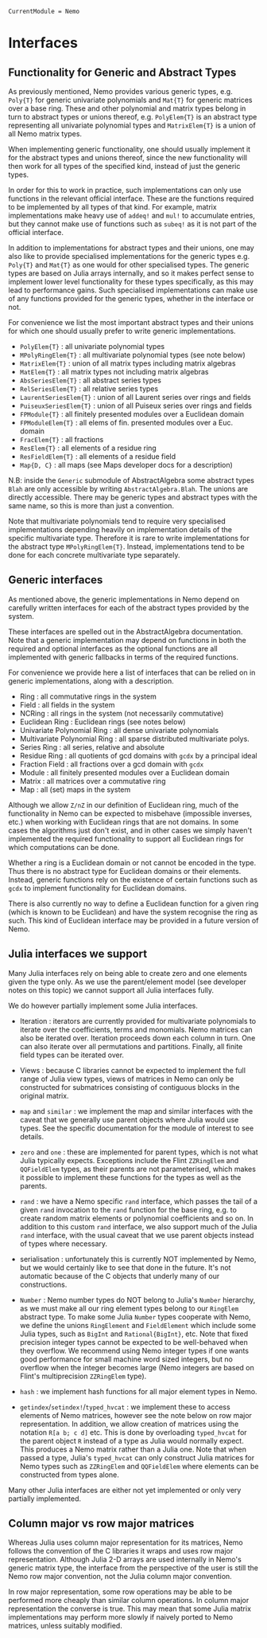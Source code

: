 ```@meta
CurrentModule = Nemo
```

# Interfaces

## Functionality for Generic and Abstract Types

As previously mentioned, Nemo provides various generic types, e.g. `Poly{T}`
for generic univariate polynomials and `Mat{T}` for generic matrices over a
base ring. These and other polynomial and matrix types belong in turn to
abstract types or unions thereof, e.g. `PolyElem{T}` is an abstract type
representing all univariate polynomial types and `MatrixElem{T}` is a union
of all Nemo matrix types.

When implementing generic functionality, one should usually implement it for
the abstract types and unions thereof, since the new functionality will then
work for all types of the specified kind, instead of just the generic types.

In order for this to work in practice, such implementations can only use
functions in the relevant official interface. These are the functions required
to be implemented by all types of that kind. For example, matrix
implementations make heavy use of `addeq!` and `mul!` to accumulate entries, but
they cannot make use of functions such as `subeq!` as it is not part of the
official interface.

In addition to implementations for abstract types and their unions, one may
also like to provide specialised implementations for the generic types
e.g. `Poly{T}` and `Mat{T}` as one would for other specialised types. The
generic types are based on Julia arrays internally, and so it makes perfect
sense to implement lower level functionality for these types specifically, as
this may lead to performance gains. Such specialised implementations can make
use of any functions provided for the generic types, whether in the interface
or not.

For convenience we list the most important abstract types and their unions
for which one should usually prefer to write generic implementations.

* `PolyElem{T}` : all univariate polynomial types
* `MPolyRingElem{T}` : all multivariate polynomial types (see note below)
* `MatrixElem{T}` : union of all matrix types including matrix algebras
* `MatElem{T}` : all matrix types not including matrix algebras
* `AbsSeriesElem{T}` : all abstract series types
* `RelSeriesElem{T}` : all relative series types
* `LaurentSeriesElem{T}` : union of all Laurent series over rings and fields
* `PuiseuxSeriesElem{T}` : union of all Puiseux series over rings and fields
* `FPModule{T}` : all finitely presented modules over a Euclidean domain
* `FPModuleElem{T}` : all elems of fin. presented modules over a Euc. domain
* `FracElem{T}` : all fractions
* `ResElem{T}` : all elements of a residue ring
* `ResFieldElem{T}` : all elements of a residue field
* `Map{D, C}` : all maps (see Maps developer docs for a description)

N.B: inside the `Generic` submodule of AbstractAlgebra some abstract types
`Blah` are only accessible by writing `AbstractAlgebra.Blah`. The unions are
directly accessible. There may be generic types and abstract types with the
same name, so this is more than just a convention.

Note that multivariate polynomials tend to require very specialised
implementations depending heavily on implementation details of the specific
multivariate type. Therefore it is rare to write implementations for the
abstract type `MPolyRingElem{T}`. Instead, implementations tend to be done for each
concrete multivariate type separately.

## Generic interfaces

As mentioned above, the generic implementations in Nemo depend on carefully
written interfaces for each of the abstract types provided by the system.

These interfaces are spelled out in the AbstractAlgebra documentation. Note
that a generic implementation may depend on functions in both the required and
optional interfaces as the optional functions are all implemented with generic
fallbacks in terms of the required functions.

For convenience we provide here a list of interfaces that can be relied on in
generic implementations, along with a description.

* Ring : all commutative rings in the system
* Field : all fields in the system
* NCRing : all rings in the system (not necessarily commutative)
* Euclidean Ring : Euclidean rings (see notes below)
* Univariate Polynomial Ring : all dense univariate polynomials
* Multivariate Polynomial Ring : all sparse distributed multivariate polys.
* Series Ring : all series, relative and absolute
* Residue Ring : all quotients of gcd domains with `gcdx` by a principal ideal
* Fraction Field : all fractions over a gcd domain with `gcdx`
* Module : all finitely presented modules over a Euclidean domain
* Matrix : all matrices over a commutative ring
* Map : all (set) maps in the system

Although we allow `Z/nZ` in our definition of Euclidean ring, much of the
functionality in Nemo can be expected to misbehave (impossible inverses, etc.)
when working with Euclidean rings that are not domains. In some cases the
algorithms just don't exist, and in other cases we simply haven't implemented
the required functionality to support all Euclidean rings for which
computations can be done.

Whether a ring is a Euclidean domain or not cannot be encoded in the type. Thus
there is no abstract type for Euclidean domains or their elements. Instead,
generic functions rely on the existence of certain functions such as `gcdx` to
implement functionality for Euclidean domains.

There is also currently no way to define a Euclidean function for a given ring
(which is known to be Euclidean) and have the system recognise the ring as
such. This kind of Euclidean interface may be provided in a future version of
Nemo.


## Julia interfaces we support

Many Julia interfaces rely on being able to create zero and one elements given
the type only. As we use the parent/element model (see developer notes on this
topic) we cannot support all Julia interfaces fully.

We do however partially implement some Julia interfaces.

* Iteration : iterators are currently provided for multivariate polynomials to
  iterate over the coefficients, terms and monomials. Nemo matrices can also be
  iterated over. Iteration proceeds down each column in turn. One can also
  iterate over all permutations and partitions. Finally, all finite field types
  can be iterated over.

* Views : because C libraries cannot be expected to implement the full range
  of Julia view types, views of matrices in Nemo can only be constructed for
  submatrices consisting of contiguous blocks in the original matrix.

* `map` and `similar` : we implement the map and similar interfaces with the
  caveat that we generally use parent objects where Julia would use types. See
  the specific documentation for the module of interest to see details.

* `zero` and `one` : these are implemented for parent types, which is not what
  Julia typically expects. Exceptions include the Flint `ZZRingElem` and `QQFieldElem` types,
  as their parents are not parameterised, which makes it possible to implement
  these functions for the types as well as the parents.

* `rand` : we have a Nemo specific `rand` interface, which passes the tail of
  a given `rand` invocation to the `rand` function for the base ring, e.g. to
  create random matrix elements or polynomial coefficients and so on. In addition
  to this custom `rand` interface, we also support much of the Julia `rand`
  interface, with the usual caveat that we use parent objects instead of types
  where necessary.

* serialisation : unfortunately this is currently NOT implemented by Nemo, but
  we would certainly like to see that done in the future. It's not automatic
  because of the C objects that underly many of our constructions.

* `Number` : Nemo number types do NOT belong to Julia's `Number` hierarchy, as
  we must make all our ring element types belong to our `RingElem` abstract
  type. To make some Julia `Number` types cooperate with Nemo, we define the
  unions `RingElement` and `FieldElement` which include some Julia types, such
  as `BigInt` and `Rational{BigInt}`, etc. Note that fixed precision integer
  types cannot be expected to be well-behaved when they overflow. We recommend
  using Nemo integer types if one wants good performance for small machine
  word sized integers, but no overflow when the integer becomes large (Nemo
  integers are based on Flint's multiprecision `ZZRingElem` type).

* `hash` : we implement hash functions for all major element types in Nemo.

* `getindex`/`setindex!`/`typed_hvcat` : we implement these to access elements
  of Nemo matrices, however see the note below on row major representation. In 
  addition, we allow creation of matrices using the notation `R[a b; c d]` etc.
  This is done by overloading `typed_hvcat` for the parent object `R` instead of
  a type as Julia would normally expect. This produces a Nemo matrix rather than
  a Julia one. Note that when passed a type, Julia's `typed_hvcat` can only
  construct Julia matrices for Nemo types such as `ZZRingElem` and `QQFieldElem` where
  elements can be constructed from types alone.

Many other Julia interfaces are either not yet implemented or only very
partially implemented.

## Column major vs row major matrices

Whereas Julia uses column major representation for its matrices, Nemo follows
the convention of the C libraries it wraps and uses row major representation.
Although Julia 2-D arrays are used internally in Nemo's generic matrix type,
the interface from the perspective of the user is still the Nemo row major
convention, not the Julia column major convention.

In row major representation, some row operations may be able to be performed
more cheaply than similar column operations. In column major representation
the converse is true. This may mean that some Julia matrix implementations may
perform more slowly if naively ported to Nemo matrices, unless suitably
modified.

